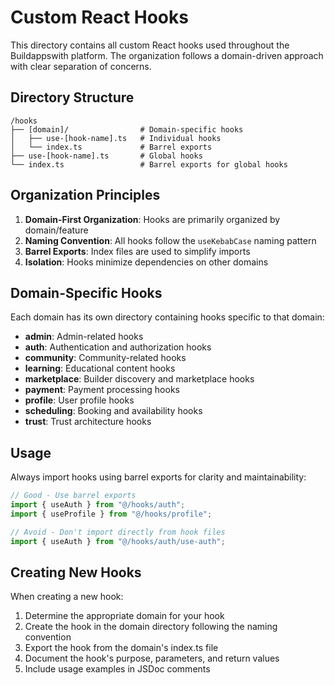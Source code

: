 # Custom React Hooks

This directory contains all custom React hooks used throughout the Buildappswith platform. The organization follows a domain-driven approach with clear separation of concerns.

## Directory Structure

```
/hooks
├── [domain]/                # Domain-specific hooks
│   ├── use-[hook-name].ts   # Individual hooks
│   └── index.ts             # Barrel exports
├── use-[hook-name].ts       # Global hooks
└── index.ts                 # Barrel exports for global hooks
```

## Organization Principles

1. **Domain-First Organization**: Hooks are primarily organized by domain/feature
2. **Naming Convention**: All hooks follow the `useKebabCase` naming pattern
3. **Barrel Exports**: Index files are used to simplify imports
4. **Isolation**: Hooks minimize dependencies on other domains

## Domain-Specific Hooks

Each domain has its own directory containing hooks specific to that domain:

- **admin**: Admin-related hooks
- **auth**: Authentication and authorization hooks
- **community**: Community-related hooks
- **learning**: Educational content hooks
- **marketplace**: Builder discovery and marketplace hooks
- **payment**: Payment processing hooks
- **profile**: User profile hooks
- **scheduling**: Booking and availability hooks
- **trust**: Trust architecture hooks

## Usage

Always import hooks using barrel exports for clarity and maintainability:

```typescript
// Good - Use barrel exports
import { useAuth } from "@/hooks/auth";
import { useProfile } from "@/hooks/profile";

// Avoid - Don't import directly from hook files
import { useAuth } from "@/hooks/auth/use-auth";
```

## Creating New Hooks

When creating a new hook:

1. Determine the appropriate domain for your hook
2. Create the hook in the domain directory following the naming convention
3. Export the hook from the domain's index.ts file
4. Document the hook's purpose, parameters, and return values
5. Include usage examples in JSDoc comments
